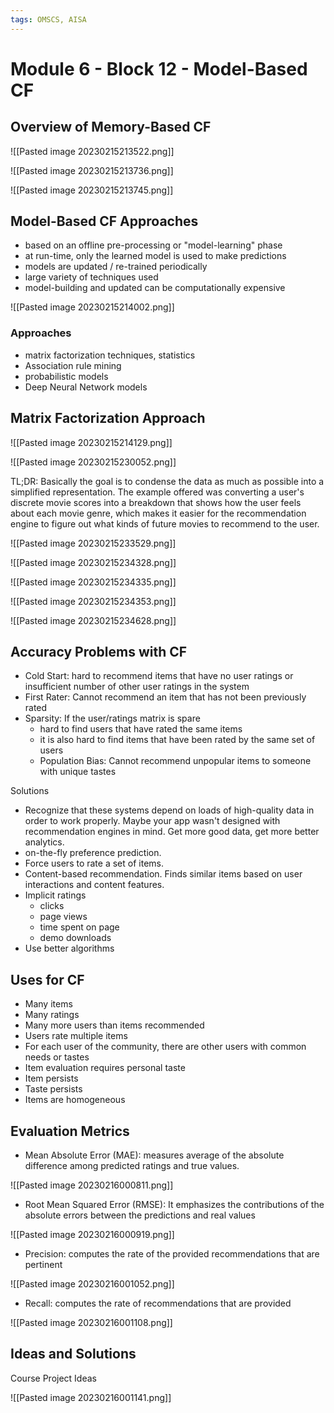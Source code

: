 ```yaml
---
tags: OMSCS, AISA
---
```

# Module 6 - Block 12 - Model-Based CF

## Overview of Memory-Based CF

![[Pasted image 20230215213522.png]]

![[Pasted image 20230215213736.png]]

![[Pasted image 20230215213745.png]]

## Model-Based CF Approaches
- based on an offline pre-processing or "model-learning" phase
- at run-time, only the learned model is used to make predictions
- models are updated / re-trained periodically
- large variety of techniques used
- model-building and updated can be computationally expensive

![[Pasted image 20230215214002.png]]

### Approaches
- matrix factorization techniques, statistics
- Association rule mining
- probabilistic models
- Deep Neural Network models

## Matrix Factorization Approach
![[Pasted image 20230215214129.png]]

![[Pasted image 20230215230052.png]]

TL;DR: Basically the goal is to condense the data as much as possible into a simplified representation. The example offered was converting a user's discrete movie scores into a breakdown that shows how the user feels about each movie genre, which makes it easier for the recommendation engine to figure out what kinds of future movies to recommend to the user.

![[Pasted image 20230215233529.png]]

![[Pasted image 20230215234328.png]]

![[Pasted image 20230215234335.png]]

![[Pasted image 20230215234353.png]]

![[Pasted image 20230215234628.png]]

## Accuracy Problems with CF
- Cold Start: hard to recommend items that have no user ratings or insufficient number of other user ratings in the system
- First Rater: Cannot recommend an item that has not been previously rated
- Sparsity: If the user/ratings matrix is spare
	- hard to find users that have rated the same items
	- it is also hard to find items that have been rated by the same set of users
	- Population Bias: Cannot recommend unpopular items to someone with unique tastes

Solutions
- Recognize that these systems depend on loads of high-quality data in order to work properly. Maybe your app wasn't designed with recommendation engines in mind. Get more good data, get more better analytics.
- on-the-fly preference prediction.
- Force users to rate a set of items.
- Content-based recommendation. Finds similar items based on user interactions and content features.
- Implicit ratings
	- clicks
	- page views
	- time spent on page
	- demo downloads
- Use better algorithms

## Uses for CF
- Many items
- Many ratings
- Many more users than items recommended
- Users rate multiple items
- For each user of the community, there are other users with common needs or tastes
- Item evaluation requires personal taste
- Item persists
- Taste persists
- Items are homogeneous

## Evaluation Metrics
- Mean Absolute Error (MAE): measures average of the absolute difference among predicted ratings and true values.

![[Pasted image 20230216000811.png]]

- Root Mean Squared Error (RMSE): It emphasizes the contributions of the absolute errors between the predictions and real values

![[Pasted image 20230216000919.png]]

- Precision: computes the rate of the provided recommendations that are pertinent

![[Pasted image 20230216001052.png]]

- Recall: computes the rate of recommendations that are provided

![[Pasted image 20230216001108.png]]

## Ideas and Solutions
Course Project Ideas

![[Pasted image 20230216001141.png]]